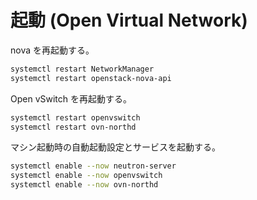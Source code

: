 # 起動 (Open Virtual Network)

nova を再起動する。

```sh
systemctl restart NetworkManager
systemctl restart openstack-nova-api
```

Open vSwitch を再起動する。

```sh
systemctl restart openvswitch
systemctl restart ovn-northd
```

マシン起動時の自動起動設定とサービスを起動する。

```sh
systemctl enable --now neutron-server
systemctl enable --now openvswitch
systemctl enable --now ovn-northd
```
